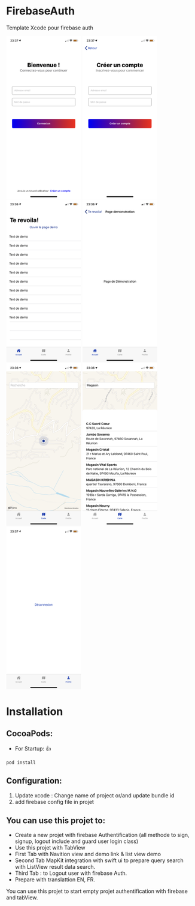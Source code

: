 # FirebaseAuth
Template Xcode pour firebase auth

<p float="left">
<img src="https://raw.githubusercontent.com/omarsoftfr/FirebaseAuth/dev/SreenShoot/1.PNG" width="200" />
<img src="https://raw.githubusercontent.com/omarsoftfr/FirebaseAuth/dev/SreenShoot/2.PNG" width="200" />
<img src="https://raw.githubusercontent.com/omarsoftfr/FirebaseAuth/dev/SreenShoot/3.PNG" width="200" />
<img src="https://raw.githubusercontent.com/omarsoftfr/FirebaseAuth/dev/SreenShoot/4.PNG" width="200" />
<img src="https://raw.githubusercontent.com/omarsoftfr/FirebaseAuth/dev/SreenShoot/5.PNG" width="200" />
<img src="https://raw.githubusercontent.com/omarsoftfr/FirebaseAuth/dev/SreenShoot/6.PNG" width="200" />
<img src="https://raw.githubusercontent.com/omarsoftfr/FirebaseAuth/dev/SreenShoot/7.PNG" width="200" />
</p>


# <a id="installation"></a>Installation

## CocoaPods:

* For Startup: 👍
```
pod install
```

## Configuration:

1. Update xcode : Change name of project or/and update bundle id
2. add firebase config file in projet

## You can use this projet to: 

- Create a new projet with firebase Authentification (all methode to sign, signup, logout include and guard user login class)
- Use this projet with TabView
- First Tab with Navition view and demo link & list view demo
- Second Tab MapKit integration with swift ui to prepare query search with ListView result data search.
- Third Tab : to Logout user with firebase Auth.
- Prepare with translattion EN, FR.

You can use this projet to start empty projet authentification with firebase and tabView.
